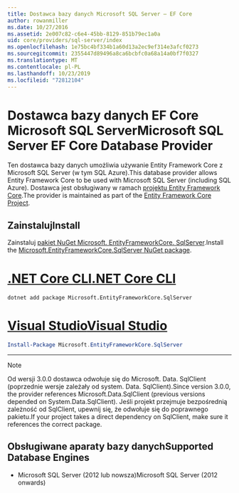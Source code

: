 ```yaml
---
title: Dostawca bazy danych Microsoft SQL Server — EF Core
author: rowanmiller
ms.date: 10/27/2016
ms.assetid: 2e007c82-c6e4-45bb-8129-851b79ec1a0a
uid: core/providers/sql-server/index
ms.openlocfilehash: 1e75bc4bf334b1a60d13a2ec9ef314e3afcf0273
ms.sourcegitcommit: 2355447d89496a8ca6bcbfc0a68a14a0bf7f0327
ms.translationtype: MT
ms.contentlocale: pl-PL
ms.lasthandoff: 10/23/2019
ms.locfileid: "72812104"
---
```

# <a name="microsoft-sql-server-ef-core-database-provider"></a><span data-ttu-id="252ec-102">Dostawca bazy danych EF Core Microsoft SQL Server</span><span class="sxs-lookup"><span data-stu-id="252ec-102">Microsoft SQL Server EF Core Database Provider</span></span>

<span data-ttu-id="252ec-103">Ten dostawca bazy danych umożliwia używanie Entity Framework Core z Microsoft SQL Server (w tym SQL Azure).</span><span class="sxs-lookup"><span data-stu-id="252ec-103">This database provider allows Entity Framework Core to be used with Microsoft SQL Server (including SQL Azure).</span></span> <span data-ttu-id="252ec-104">Dostawca jest obsługiwany w ramach [projektu Entity Framework Core](https://github.com/aspnet/EntityFrameworkCore).</span><span class="sxs-lookup"><span data-stu-id="252ec-104">The provider is maintained as part of the [Entity Framework Core Project](https://github.com/aspnet/EntityFrameworkCore).</span></span>

## <a name="install"></a><span data-ttu-id="252ec-105">Zainstaluj</span><span class="sxs-lookup"><span data-stu-id="252ec-105">Install</span></span>

<span data-ttu-id="252ec-106">Zainstaluj [pakiet NuGet Microsoft. EntityFrameworkCore. SqlServer](https://www.nuget.org/packages/Microsoft.EntityFrameworkCore.SqlServer/).</span><span class="sxs-lookup"><span data-stu-id="252ec-106">Install the [Microsoft.EntityFrameworkCore.SqlServer NuGet package](https://www.nuget.org/packages/Microsoft.EntityFrameworkCore.SqlServer/).</span></span>

# <a name="net-core-clitabdotnet-core-cli"></a>[<span data-ttu-id="252ec-107">.NET Core CLI</span><span class="sxs-lookup"><span data-stu-id="252ec-107">.NET Core CLI</span></span>](#tab/dotnet-core-cli)

``` console
dotnet add package Microsoft.EntityFrameworkCore.SqlServer
```

# <a name="visual-studiotabvs"></a>[<span data-ttu-id="252ec-108">Visual Studio</span><span class="sxs-lookup"><span data-stu-id="252ec-108">Visual Studio</span></span>](#tab/vs)

``` powershell
Install-Package Microsoft.EntityFrameworkCore.SqlServer
```

***

> [!NOTE]
> <span data-ttu-id="252ec-109">Od wersji 3.0.0 dostawca odwołuje się do Microsoft. Data. SqlClient (poprzednie wersje zależały od system. Data. SqlClient).</span><span class="sxs-lookup"><span data-stu-id="252ec-109">Since version 3.0.0, the provider references Microsoft.Data.SqlClient (previous versions depended on System.Data.SqlClient).</span></span> <span data-ttu-id="252ec-110">Jeśli projekt przejmuje bezpośrednią zależność od SqlClient, upewnij się, że odwołuje się do poprawnego pakietu.</span><span class="sxs-lookup"><span data-stu-id="252ec-110">If your project takes a direct dependency on SqlClient, make sure it references the correct package.</span></span>

## <a name="supported-database-engines"></a><span data-ttu-id="252ec-111">Obsługiwane aparaty bazy danych</span><span class="sxs-lookup"><span data-stu-id="252ec-111">Supported Database Engines</span></span>

* <span data-ttu-id="252ec-112">Microsoft SQL Server (2012 lub nowsza)</span><span class="sxs-lookup"><span data-stu-id="252ec-112">Microsoft SQL Server (2012 onwards)</span></span>
